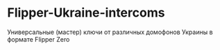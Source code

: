 # Flipper-Ukraine-intercoms
Универсальные (мастер) ключи от различных домофонов Украины в формате Flipper Zero
